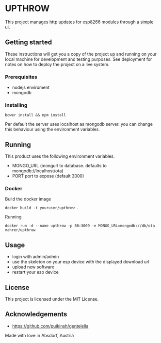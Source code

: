 # UPTHROW

This project manages http updates for esp8266 modules through a simple ui.

## Getting started

These instructions will get you a copy of the project up and running on your local machine for development and testing purposes. See deployment for notes on how to deploy the project on a live system.

### Prerequisites

- nodejs enviroment
- mongodb

### Installing

```
bower install && npm install
```

Per default the server uses localhost as mongodb server. you can change this behaviour using the environment variables.

## Running

This product uses the following environment variables.

- MONGO_URL (mongurl to database. defaults to mongodb://localhost/ota)
- PORT port to expose (default 3000)

### Docker

Build the docker image

```
docker build -t youruser/upthrow .
```

Running

```
docker run -d --name upthrow -p 80:3000 -e MONGO_URL=mongodb://db/ota mahrer/upthrow
```

## Usage

- login with admin/admin
- use the skeleton on your esp device with the displayed download url
- upload new software
- restart your esp device

## License

This project is licensed under the MIT License.

## Acknowledgements

- <https://github.com/puikinsh/gentelella>

Made with love in Absdorf, Austria
